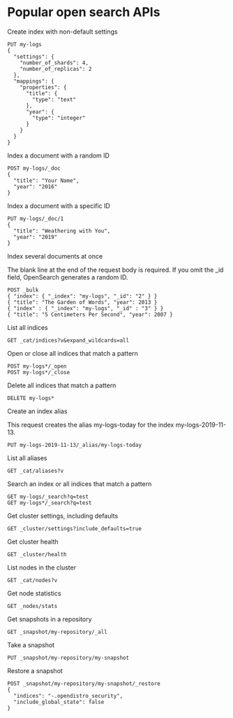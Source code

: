# Popular open search APIs

Create index with non-default settings

```
PUT my-logs
{
  "settings": {
    "number_of_shards": 4,
    "number_of_replicas": 2
  },
  "mappings": {
    "properties": {
      "title": {
        "type": "text"
      },
      "year": {
        "type": "integer"
      }
    }
  }
}
```

Index a document with a random ID

```
POST my-logs/_doc
{
  "title": "Your Name",
  "year": "2016"
}
```

Index a document with a specific ID

```
PUT my-logs/_doc/1
{
  "title": "Weathering with You",
  "year": "2019"
}

```

Index several documents at once

The blank line at the end of the request body is required. If you omit the _id field, OpenSearch generates a random ID.

```
POST _bulk
{ "index": { "_index": "my-logs", "_id": "2" } }
{ "title": "The Garden of Words", "year": 2013 }
{ "index" : { "_index": "my-logs", "_id" : "3" } }
{ "title": "5 Centimeters Per Second", "year": 2007 }
```

List all indices

```
GET _cat/indices?v&expand_wildcards=all
```

Open or close all indices that match a pattern

```
POST my-logs*/_open
POST my-logs*/_close
```

Delete all indices that match a pattern

```
DELETE my-logs*

```

Create an index alias

This request creates the alias my-logs-today for the index my-logs-2019-11-13.

```
PUT my-logs-2019-11-13/_alias/my-logs-today

```

List all aliases

```
GET _cat/aliases?v

```

Search an index or all indices that match a pattern

```
GET my-logs/_search?q=test
GET my-logs*/_search?q=test

```

Get cluster settings, including defaults

```
GET _cluster/settings?include_defaults=true

```

Get cluster health

```
GET _cluster/health

```

List nodes in the cluster

```
GET _cat/nodes?v

```

Get node statistics

```
GET _nodes/stats

```

Get snapshots in a repository

```
GET _snapshot/my-repository/_all
```

Take a snapshot

```
PUT _snapshot/my-repository/my-snapshot

```

Restore a snapshot

```
POST _snapshot/my-repository/my-snapshot/_restore
{
  "indices": "-.opendistro_security",
  "include_global_state": false
}

```